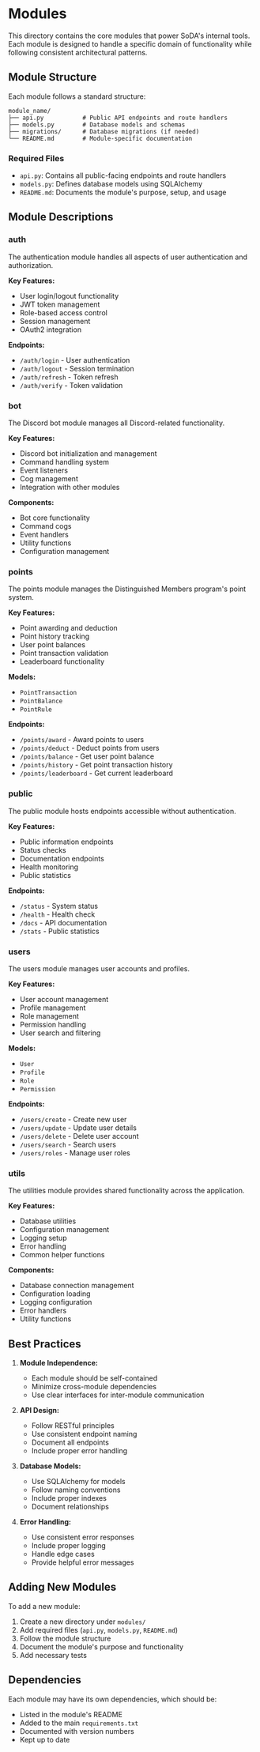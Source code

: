 # Modules

This directory contains the core modules that power SoDA's internal tools. Each module is designed to handle a specific domain of functionality while following consistent architectural patterns.

## Module Structure

Each module follows a standard structure:
```
module_name/
├── api.py           # Public API endpoints and route handlers
├── models.py        # Database models and schemas
├── migrations/      # Database migrations (if needed)
└── README.md        # Module-specific documentation
```

### Required Files
- `api.py`: Contains all public-facing endpoints and route handlers
- `models.py`: Defines database models using SQLAlchemy
- `README.md`: Documents the module's purpose, setup, and usage

## Module Descriptions

### auth
The authentication module handles all aspects of user authentication and authorization.

**Key Features:**
- User login/logout functionality
- JWT token management
- Role-based access control
- Session management
- OAuth2 integration

**Endpoints:**
- `/auth/login` - User authentication
- `/auth/logout` - Session termination
- `/auth/refresh` - Token refresh
- `/auth/verify` - Token validation

### bot
The Discord bot module manages all Discord-related functionality.

**Key Features:**
- Discord bot initialization and management
- Command handling system
- Event listeners
- Cog management
- Integration with other modules

**Components:**
- Bot core functionality
- Command cogs
- Event handlers
- Utility functions
- Configuration management

### points
The points module manages the Distinguished Members program's point system.

**Key Features:**
- Point awarding and deduction
- Point history tracking
- User point balances
- Point transaction validation
- Leaderboard functionality

**Models:**
- `PointTransaction`
- `PointBalance`
- `PointRule`

**Endpoints:**
- `/points/award` - Award points to users
- `/points/deduct` - Deduct points from users
- `/points/balance` - Get user point balance
- `/points/history` - Get point transaction history
- `/points/leaderboard` - Get current leaderboard

### public
The public module hosts endpoints accessible without authentication.

**Key Features:**
- Public information endpoints
- Status checks
- Documentation endpoints
- Health monitoring
- Public statistics

**Endpoints:**
- `/status` - System status
- `/health` - Health check
- `/docs` - API documentation
- `/stats` - Public statistics

### users
The users module manages user accounts and profiles.

**Key Features:**
- User account management
- Profile management
- Role management
- Permission handling
- User search and filtering

**Models:**
- `User`
- `Profile`
- `Role`
- `Permission`

**Endpoints:**
- `/users/create` - Create new user
- `/users/update` - Update user details
- `/users/delete` - Delete user account
- `/users/search` - Search users
- `/users/roles` - Manage user roles

### utils
The utilities module provides shared functionality across the application.

**Key Features:**
- Database utilities
- Configuration management
- Logging setup
- Error handling
- Common helper functions

**Components:**
- Database connection management
- Configuration loading
- Logging configuration
- Error handlers
- Utility functions

## Best Practices

1. **Module Independence:**
   - Each module should be self-contained
   - Minimize cross-module dependencies
   - Use clear interfaces for inter-module communication

2. **API Design:**
   - Follow RESTful principles
   - Use consistent endpoint naming
   - Document all endpoints
   - Include proper error handling

3. **Database Models:**
   - Use SQLAlchemy for models
   - Follow naming conventions
   - Include proper indexes
   - Document relationships

4. **Error Handling:**
   - Use consistent error responses
   - Include proper logging
   - Handle edge cases
   - Provide helpful error messages



## Adding New Modules

To add a new module:

1. Create a new directory under `modules/`
2. Add required files (`api.py`, `models.py`, `README.md`)
3. Follow the module structure
4. Document the module's purpose and functionality
5. Add necessary tests

## Dependencies

Each module may have its own dependencies, which should be:
- Listed in the module's README
- Added to the main `requirements.txt`
- Documented with version numbers
- Kept up to date